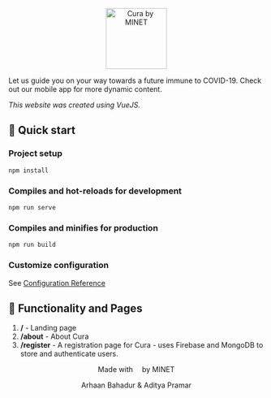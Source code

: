<p align="center">
  <a href="https://cura.arhaanb.co/">
    <img alt="Cura by MINET" src="https://i.postimg.cc/859ws70r/splash.png" width="120"/>
  </a>
</p>

Let us guide you on your way towards a future immune to COVID-19. Check out our mobile app for more dynamic content.

_This website was created using VueJS._

## 🚀 Quick start

### Project setup
```
npm install
```

### Compiles and hot-reloads for development
```
npm run serve
```

### Compiles and minifies for production
```
npm run build
```

### Customize configuration
See [Configuration Reference](https://cli.vuejs.org/config/)


## 💫 Functionality and Pages

1. **/** - Landing page
2. **/about** - About Cura
3. **/register** - A registration page for Cura - uses Firebase and MongoDB to store and authenticate users.


<p align="center">
Made with <img src="https://image.flaticon.com/icons/svg/833/833300.svg" width=10> by MINET 
</p>
<p align="center">
Arhaan Bahadur & Aditya Pramar
</p>
